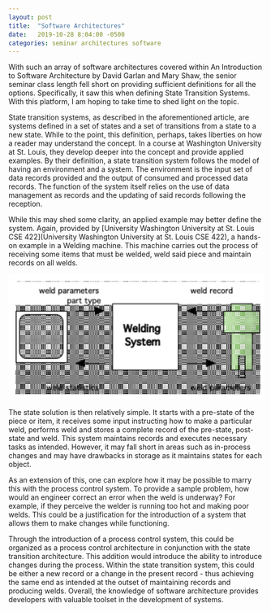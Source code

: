 ```yaml
---
layout: post
title:  "Software Architectures"
date:   2019-10-28 8:04:00 -0500
categories: seminar architectures software
---
```


With such an array of software architectures covered within An Introduction to Software Architecture by David Garlan and Mary Shaw, the senior seminar class length fell short on providing sufficient definitions for all the options. Specifically, it saw this when defining State Transition Systems. With this platform, I am hoping to take time to shed light on the topic.

State transition systems, as described in the aforementioned article, are systems defined in a set of states and a set of transitions from a state to a new state. While to the point, this definition, perhaps, takes liberties on how a reader may understand the concept. In a course at Washington University at St. Louis, they develop deeper into the concept and provide applied examples. By their definition, a state transition system follows the model of having an environment and a system. The environment is the input set of data records provided and the output of consumed and processed data records. The function of the system itself relies on the use of data management as records and the updating of said records following the reception.

While this may shed some clarity, an applied example may better define the system. Again, provided by [University Washington University at St. Louis CSE 422](University Washington University at St. Louis CSE 422), a hands-on example in a Welding machine. This machine carries out the process of receiving some items that must be welded, weld said piece and maintain records on all welds. 

![architecture](/assets/system.png)

The state solution is then relatively simple. It starts with a pre-state of the piece or item, it receives some input instructing how to make a particular weld, performs weld and stores a complete record of the pre-state, post-state and weld. This system maintains records and executes necessary tasks as intended. However, it may fall short in areas such as in-process changes and may have drawbacks in storage as it maintains states for each object.

As an extension of this, one can explore how it may be possible to marry this with the process control system. To provide a sample problem, how would an engineer correct an error when the weld is underway? For example, if they perceive the welder is running too hot and making poor welds. This could be a justification for the introduction of a system that allows them to make changes while functioning.

Through the introduction of a process control system, this could be organized as a process control architecture in conjunction with the state transition architecture. This addition would introduce the ability to introduce changes during the process. Within the state transition system, this could be either a new record or a change in the present record - thus achieving the same end as intended at the outset of maintaining records and producing welds. Overall, the knowledge of software architecture provides developers with valuable toolset in the development of systems.
